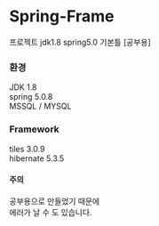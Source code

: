 # Spring-Frame
프로젝트 jdk1.8 spring5.0 기본틀 [공부용]

### 환경
JDK 1.8<br />
spring 5.0.8<br />
MSSQL / MYSQL<br />

### Framework
tiles 3.0.9<br />
hibernate 5.3.5<br />


#### 주의
공부용으로 만들었기 때문에<br />
에러가 날 수 도 있습니다.
